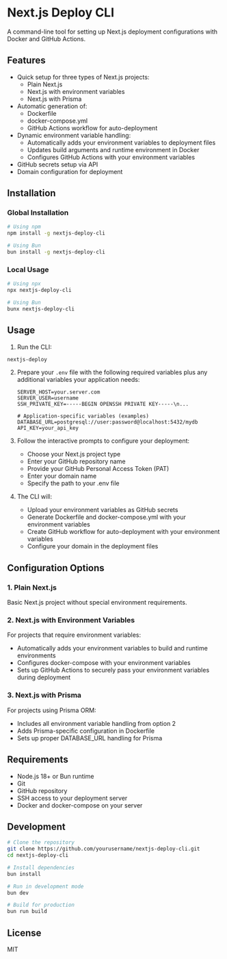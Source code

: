 # Next.js Deploy CLI

A command-line tool for setting up Next.js deployment configurations with Docker and GitHub Actions.

## Features

- Quick setup for three types of Next.js projects:
  - Plain Next.js
  - Next.js with environment variables
  - Next.js with Prisma
- Automatic generation of:
  - Dockerfile
  - docker-compose.yml
  - GitHub Actions workflow for auto-deployment
- Dynamic environment variable handling:
  - Automatically adds your environment variables to deployment files
  - Updates build arguments and runtime environment in Docker
  - Configures GitHub Actions with your environment variables
- GitHub secrets setup via API
- Domain configuration for deployment

## Installation

### Global Installation

```bash
# Using npm
npm install -g nextjs-deploy-cli

# Using Bun
bun install -g nextjs-deploy-cli
```

### Local Usage

```bash
# Using npx
npx nextjs-deploy-cli

# Using Bun
bunx nextjs-deploy-cli
```

## Usage

1. Run the CLI:

```bash
nextjs-deploy
```

2. Prepare your `.env` file with the following required variables plus any additional variables your application needs:
   ```
   SERVER_HOST=your.server.com
   SERVER_USER=username
   SSH_PRIVATE_KEY=-----BEGIN OPENSSH PRIVATE KEY-----\n...
   
   # Application-specific variables (examples)
   DATABASE_URL=postgresql://user:password@localhost:5432/mydb
   API_KEY=your_api_key
   ```

3. Follow the interactive prompts to configure your deployment:
   - Choose your Next.js project type
   - Enter your GitHub repository name
   - Provide your GitHub Personal Access Token (PAT)
   - Enter your domain name
   - Specify the path to your .env file

4. The CLI will:
   - Upload your environment variables as GitHub secrets
   - Generate Dockerfile and docker-compose.yml with your environment variables
   - Create GitHub workflow for auto-deployment with your environment variables
   - Configure your domain in the deployment files

## Configuration Options

### 1. Plain Next.js

Basic Next.js project without special environment requirements.

### 2. Next.js with Environment Variables

For projects that require environment variables:
- Automatically adds your environment variables to build and runtime environments
- Configures docker-compose with your environment variables
- Sets up GitHub Actions to securely pass your environment variables during deployment

### 3. Next.js with Prisma

For projects using Prisma ORM:
- Includes all environment variable handling from option 2
- Adds Prisma-specific configuration in Dockerfile
- Sets up proper DATABASE_URL handling for Prisma

## Requirements

- Node.js 18+ or Bun runtime
- Git
- GitHub repository
- SSH access to your deployment server
- Docker and docker-compose on your server

## Development

```bash
# Clone the repository
git clone https://github.com/yourusername/nextjs-deploy-cli.git
cd nextjs-deploy-cli

# Install dependencies
bun install

# Run in development mode
bun dev

# Build for production
bun run build
```

## License

MIT